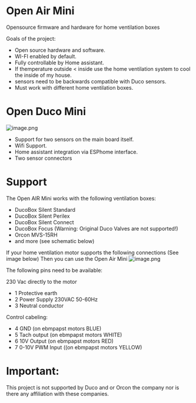 # Open Air Mini
Opensource firmware and hardware for home ventilation boxes


Goals of the project:
 - Open source hardware and software.
 - WI-FI enabled by default.
 - Fully controllable by Home assistant.
 - If themperature outside < inside use the home ventilation system to cool the inside of my house.
 - sensors need to be backwards compatible with Duco sensors.
 - Must work with different home ventilation boxes.


# Open Duco Mini
![image.png](https://flamingo-tech.nl/wp-content/uploads/2021/11/image-5-1024x642.png)
 - Support for two sensors on the main board itself.
 - Wifi Support.
 - Home assistant integration via ESPhome interface.
 - Two sensor connectors
 
# Support
The Open AIR Mini works with the following ventilation boxes:
 - DucoBox Silent Standard
 - DucoBox Silent Perilex
 - DucoBox Silent Connect
 - DucoBox Focus (Warning: Original Duco Valves are not supported!)
 - Orcon MVS-15RH
 - and more (see schematic below)
 
 If your home ventilation motor supports the following connections (See image below) Then you can use the Open Air Mini
 ![image.png](https://www.flamingo-tech.nl/wp-content/uploads/2022/11/EBM2.png) 
 
The following pins need to be available:

230 Vac directly to the motor
 - 1 Protective earth
 - 2 Power Supply 230VAC 50-60Hz
 - 3 Neutral conductor
 
 Control cabeling:
 - 4 GND (on ebmpapst motors BLUE)
 - 5 Tach output (on ebmpapst motors WHITE)
 - 6 10V Output (on ebmpapst motors RED)
 - 7 0-10V PWM Input ((on ebmpapst motors YELLOW)
 
 

# Important:
This project is not supported by Duco and or Orcon the company nor is there any affiliation with these companies. 



